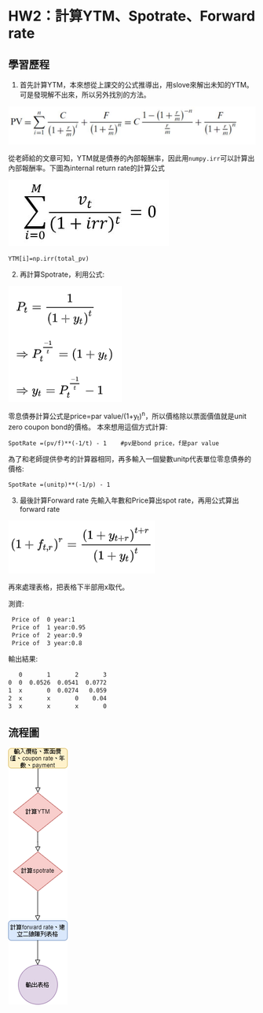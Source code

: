 # HW2：計算YTM、Spotrate、Forward rate
  

## 學習歷程

1. 首先計算YTM，本來想從上課交的公式推導出，用slove來解出未知的YTM。可是發現解不出來，所以另外找別的方法。 


![](https://github.com/a1999r71732/Financial_Engineering/blob/master/HW2/YTM%E5%85%AC%E5%BC%8F.png)


   從老師給的文章可知，YTM就是債券的內部報酬率，因此用`numpy.irr`可以計算出內部報酬率。下圖為internal return rate的計算公式
   
   
![](https://github.com/a1999r71732/Financial_Engineering/blob/master/HW2/irr.jpg)

```
YTM[i]=np.irr(total_pv)
```


2. 再計算Spotrate，利用公式:


![](https://github.com/a1999r71732/Financial_Engineering/blob/master/HW2/spot.png)

零息債券計算公式是price=par value/(1+y<sub>t</sub>)<sup>n</sup>，所以價格除以票面價值就是unit zero coupon bond的價格。
本來想用這個方式計算:
```
SpotRate =(pv/f)**(-1/t) - 1    #pv是bond price，f是par value
```
為了和老師提供參考的計算器相同，再多輸入一個變數unitp代表單位零息債券的價格:
```
SpotRate =(unitp)**(-1/p) - 1 

```

3. 最後計算Forward rate
先輸入年數和Price算出spot rate，再用公式算出forward rate

![](https://github.com/a1999r71732/Financial_Engineering/blob/master/HW2/forwardrate.png)

再來處理表格，把表格下半部用x取代。

測資:

```
 Price of  0 year:1
 Price of  1 year:0.95
 Price of  2 year:0.9
 Price of  3 year:0.8
```

輸出結果:

```
   0       1       2       3
0  0  0.0526  0.0541  0.0772
1  x       0  0.0274   0.059
2  x       x       0    0.04
3  x       x       x       0
```

## 流程圖
![流程圖](https://github.com/a1999r71732/Financial_Engineering/blob/master/HW2/HW2%E6%B5%81%E7%A8%8B%E5%9C%96.png)
